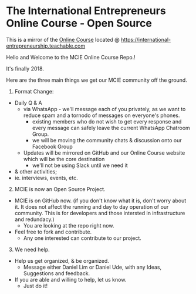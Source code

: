 # The International Entrepreneurs Online Course - Open Source
This is a mirror of the [Online Course](https://international-entrepreneurship.teachable.com) located @ https://international-entrepreneurship.teachable.com

Hello and Welcome to the MCIE Online Course Repo.!

It's finally 2018. 

Here are the three main things we get our MCIE community off the ground. 

1. Format Change: 
* Daily Q & A 
   * via WhatsApp - we'll message each of you privately, as we want to reduce spam and a tornodo of messages on everyone's phones.
      * existing members who do not wish to get every response and every message can safely leave the current WhatsApp Chatroom Group.
      * we will be moving the community chats & discussion onto our Facebook Group 
   * Updates will be mirrored on GitHub and our Online Course website which will be the core destination
      * we'll not be using Slack until we need it 
* & other activities; 
* ie. interviews, events, etc.

2. MCIE is now an Open Source Project. 
* MCIE is on GitHub now. (if you don't know what it is, don't worry about it. It does not affect the running and day to day operation of our community. This is for developers and those intersted in infrastructure and redundacy.)
    * You are looking at the repo right now.     
* Feel free to fork and contribute.
    * Any one interested can contribute to our project. 

3. We need help. 
* Help us get organized, & be organized.
   * Message either Daniel Lim or Daniel Ude, with any Ideas, Suggestions and feedback.
* If you are able and willing to help, let us know. 
   * Just do it!

